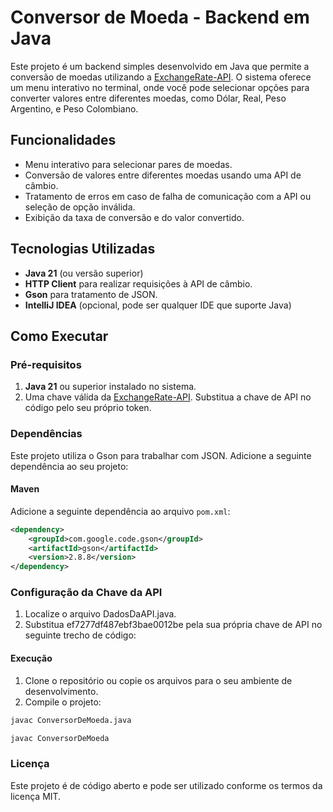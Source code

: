 # Conversor de Moeda - Backend em Java

Este projeto é um backend simples desenvolvido em Java que permite a conversão de moedas utilizando a [ExchangeRate-API](https://www.exchangerate-api.com/). O sistema oferece um menu interativo no terminal, onde você pode selecionar opções para converter valores entre diferentes moedas, como Dólar, Real, Peso Argentino, e Peso Colombiano.

## Funcionalidades

- Menu interativo para selecionar pares de moedas.
- Conversão de valores entre diferentes moedas usando uma API de câmbio.
- Tratamento de erros em caso de falha de comunicação com a API ou seleção de opção inválida.
- Exibição da taxa de conversão e do valor convertido.

## Tecnologias Utilizadas

- **Java 21** (ou versão superior)
- **HTTP Client** para realizar requisições à API de câmbio.
- **Gson** para tratamento de JSON.
- **IntelliJ IDEA** (opcional, pode ser qualquer IDE que suporte Java)

## Como Executar

### Pré-requisitos

1. **Java 21** ou superior instalado no sistema.
2. Uma chave válida da [ExchangeRate-API](https://www.exchangerate-api.com/). Substitua a chave de API no código pelo seu próprio token.

### Dependências

Este projeto utiliza o Gson para trabalhar com JSON. Adicione a seguinte dependência ao seu projeto:

#### Maven
Adicione a seguinte dependência ao arquivo `pom.xml`:
```xml
<dependency>
    <groupId>com.google.code.gson</groupId>
    <artifactId>gson</artifactId>
    <version>2.8.8</version>
</dependency>
```
### Configuração da Chave da API

1. Localize o arquivo DadosDaAPI.java.
2. Substitua ef7277df487ebf3bae0012be pela sua própria chave de API no seguinte trecho de código:

#### Execução

1.  Clone o repositório ou copie os arquivos para o seu ambiente de desenvolvimento.
2.  Compile o projeto:
```xml
javac ConversorDeMoeda.java
```
```xml
javac ConversorDeMoeda
```

### Licença

Este projeto é de código aberto e pode ser utilizado conforme os termos da licença MIT.
